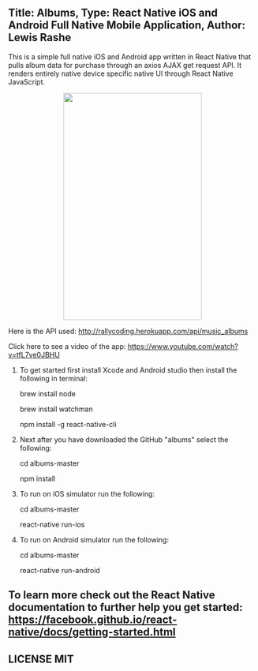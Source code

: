 Title: Albums, Type: React Native iOS and Android Full Native Mobile Application, Author: Lewis Rashe
----------
This is a simple full native iOS and Android app written in React Native that pulls album data for purchase through an axios AJAX get request API. It renders entirely native device specific native UI through React Native JavaScript.

<center> <img src="https://www.dropbox.com/s/99daahxch490aqp/IMG_0243.PNG?raw=1" width="280" height="460" /> </center>

Here is the API used: http://rallycoding.herokuapp.com/api/music_albums

Click here to see a video of the app: https://www.youtube.com/watch?v=tfL7ve0JBHU

1. To get started first install Xcode and Android studio then install the following in terminal:

      brew install node

      brew install watchman

      npm install -g react-native-cli

2. Next after you have downloaded the GitHub "albums" select the following:
      
      cd albums-master
      
      npm install

3. To run on iOS simulator run the following:

      cd albums-master

      react-native run-ios

4. To run on Android simulator run the following:

      cd albums-master

      react-native run-android

To learn more check out the React Native documentation to further help you get started: https://facebook.github.io/react-native/docs/getting-started.html
--------

LICENSE MIT
-----

